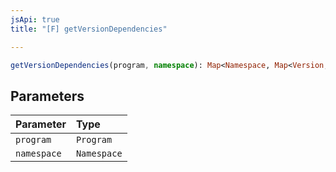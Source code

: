 ```yaml
---
jsApi: true
title: "[F] getVersionDependencies"

---
```

```ts
getVersionDependencies(program, namespace): Map<Namespace, Map<Version, Version> | Version> | undefined
```

## Parameters

| Parameter | Type |
| :------ | :------ |
| `program` | `Program` |
| `namespace` | `Namespace` |
